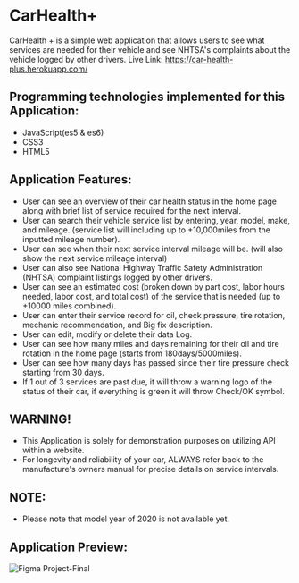 # CarHealth+

 CarHealth + is a simple web application that allows users to see what services are needed for their vehicle and see NHTSA's complaints about the vehicle logged by other drivers.
 Live Link: https://car-health-plus.herokuapp.com/

 ## Programming technologies implemented for this Application:

 - JavaScript(es5 & es6)
 - CSS3
 - HTML5

 ## Application Features:

 - User can see an overview of their car health status in the home page along with brief list of service required for the next interval.
 - User can search their vehicle service list by entering, year, model, make, and mileage. (service list will including up to +10,000miles from the inputted mileage number).
 - User can see when their next service interval mileage will be. (will also show the next service mileage interval)
 - User can also see National Highway Traffic Safety Administration (NHTSA) complaint listings logged by other drivers.
 - User can see an estimated cost (broken down by part cost, labor hours needed, labor cost, and total cost) of the service that is needed (up to +10000 miles combined).
 - User can enter their service record for oil, check pressure, tire rotation, mechanic recommendation, and Big fix description.
 - User can edit, modify or delete their data Log.
 - User can see how many miles and days remaining for their oil and tire rotation in the home page (starts from 180days/5000miles).
 - User can see how many days has passed since their tire pressure check starting from 30 days.
 - If 1 out of 3 services are past due, it will throw a warning logo of the status of their car, if everything is green it will throw Check/OK symbol.

 ## WARNING!

 - This Application is solely for demonstration purposes on utilizing API within a website.
 - For longevity and reliability of your car, ALWAYS refer back to the manufacture's owners manual for precise details on service intervals.

 ## NOTE:

 - Please note that model year of 2020 is not available yet.

 ## Application Preview:
 ![Figma Project-Final](https://user-images.githubusercontent.com/69870979/102838453-10809000-43b3-11eb-8a7f-bb340e1bd2af.gif)
